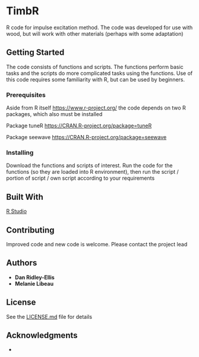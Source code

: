 # TimbR
R code for impulse excitation method. The code was developed for use with wood, but will work with other materials (perhaps with some adaptation)

## Getting Started

The code consists of functions and scripts.  The functions perform basic tasks and the scripts do more complicated tasks using the functions.  Use of this code requires some familiarity with R, but can be used by beginners. 

### Prerequisites

Aside from R itself https://www.r-project.org/ the code depends on two R packages, which also must be installed

Package tuneR
https://CRAN.R-project.org/package=tuneR 

Package seewave 
https://CRAN.R-project.org/package=seewave 

### Installing

Download the functions and scripts of interest.  Run the code for the functions (so they are loaded into R environment), then run the script / portion of script / own script according to your requirements 

## Built With

[R Studio](https://www.rstudio.com/)

## Contributing

Improved code and new code is welcome. Please contact the project lead

## Authors

* **Dan Ridley-Ellis** 
* **Melanie Libeau**

## License

See the [LICENSE.md](LICENSE.md) file for details

## Acknowledgments

* 
